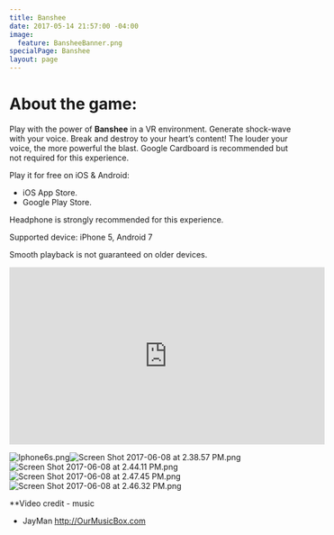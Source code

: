 ```yaml
---
title: Banshee
date: 2017-05-14 21:57:00 -04:00
image:
  feature: BansheeBanner.png
specialPage: Banshee
layout: page
---
```


# About the game:

Play with the power of **Banshee** in a VR environment. Generate shock-wave with your voice. Break and destroy to your heart’s content! The louder your voice, the more powerful the blast.
Google Cardboard is recommended but not required for this experience.

Play it for free on iOS & Android:
- iOS App Store.
- Google Play Store.

Headphone is strongly recommended for this experience.

Supported device: iPhone 5, Android 7

Smooth playback is not guaranteed on older devices.

<iframe width="560" height="315" src="https://www.youtube.com/embed/L8o-DaLep2M" frameborder="0" allowfullscreen></iframe>

![Iphone6s.png](/uploads/Iphone6s.png)![Screen Shot 2017-06-08 at 2.38.57 PM.png](/uploads/Screen%20Shot%202017-06-08%20at%202.38.57%20PM.png)![Screen Shot 2017-06-08 at 2.44.11 PM.png](/uploads/Screen%20Shot%202017-06-08%20at%202.44.11%20PM.png)![Screen Shot 2017-06-08 at 2.47.45 PM.png](/uploads/Screen%20Shot%202017-06-08%20at%202.47.45%20PM.png)![Screen Shot 2017-06-08 at 2.46.32 PM.png](/uploads/Screen%20Shot%202017-06-08%20at%202.46.32%20PM.png)


**Video credit - music
 - JayMan http://OurMusicBox.com


